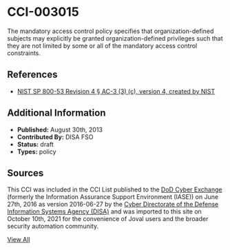 # CCI-003015

The mandatory access control policy specifies that organization-defined subjects may explicitly be granted organization-defined privileges such that they are not limited by some or all of the mandatory access control constraints.

## References ##

* [NIST SP 800-53 Revision 4 § AC-3 (3) (c), version 4, created by NIST](http://csrc.nist.gov/publications/PubsSPs.html)


## Additional Information ##

* **Published:** August 30th, 2013
* **Contributed By:** DISA FSO
* **Status:** draft
* **Types:** policy

## Sources ##

This CCI was included in the CCI List published to the [DoD Cyber Exchange](https://public.cyber.mil/stigs/cci/)
(formerly the Information Assurance Support Environment (IASE)) on June 27th, 2016 as version
2016-06-27 by the [Cyber Directorate of the Defense Information Systems Agency (DISA)](https://public.cyber.mil/about-cyber/)
and was imported to this site on October 10th, 2021 for the convenience of Joval users and the broader
security automation community.

[View All](../README.md)
